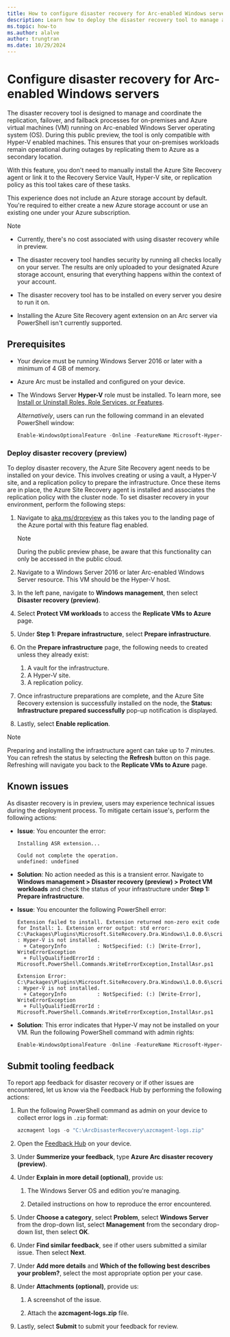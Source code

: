 ```yaml
---
title: How to configure disaster recovery for Arc-enabled Windows servers (preview)
description: Learn how to deploy the disaster recovery tool to manage and orchestrate replication, failover, and failback for both on-premises Arc-enabled Windows Servers and Azure VMs.
ms.topic: how-to
ms.author: alalve
author: trungtran
ms.date: 10/29/2024
---
```


# Configure disaster recovery for Arc-enabled Windows servers

The disaster recovery tool is designed to manage and coordinate the replication, failover, and failback processes for on-premises and Azure virtual machines (VM) running on Arc-enabled Windows Server operating system (OS). During this public preview, the tool is only compatible with Hyper-V enabled machines. This ensures that your on-premises workloads remain operational during outages by replicating them to Azure as a secondary location.

With this feature, you don't need to manually install the Azure Site Recovery agent or link it to the Recovery Service Vault, Hyper-V site, or replication policy as this tool takes care of these tasks.

This experience does not include an Azure storage account by default. You're required to either create a new Azure storage account or use an existing one under your Azure subscription.

> [!NOTE]
>
> - Currently, there's no cost associated with using disaster recovery while in preview.
>
> - The disaster recovery tool handles security by running all checks locally on your server. The results are only uploaded to your designated Azure storage account, ensuring that everything happens within the context of your account.
>
> - The disaster recovery tool has to be installed on every server you desire to run it on.
>
> - Installing the Azure Site Recovery agent extension on an Arc server via PowerShell isn't currently supported.

## Prerequisites

- Your device must be running Windows Server 2016 or later with a minimum of 4 GB of memory.
- Azure Arc must be installed and configured on your device.
- The Windows Server **Hyper-V** role must be installed. To learn more, see [Install or Uninstall Roles, Role Services, or Features](/windows-server/administration/server-manager/install-or-uninstall-roles-role-services-or-features).

  *Alternatively*, users can run the following command in an elevated PowerShell window:

  ```powershell
  Enable-WindowsOptionalFeature -Online -FeatureName Microsoft-Hyper-V -All
  ```

### Deploy disaster recovery (preview)

To deploy disaster recovery, the Azure Site Recovery agent needs to be installed on your device. This involves creating or using a vault, a Hyper-V site, and a replication policy to prepare the infrastructure. Once these items are in place, the Azure Site Recovery agent is installed and associates the replication policy with the cluster node. To set disaster recovery in your environment, perform the following steps:

1. Navigate to [aka.ms/drpreview](https://aka.ms/drpreview) as this takes you to the landing page of the Azure portal with this feature flag enabled.
  
   > [!NOTE]
   > During the public preview phase, be aware that this functionality can only be accessed in the public cloud.

1. Navigate to a Windows Server 2016 or later Arc-enabled Windows Server resource. This VM should be the Hyper-V host.
1. In the left pane, navigate to **Windows management**, then select **Disaster recovery (preview)**.
1. Select **Protect VM workloads** to access the **Replicate VMs to Azure** page.
1. Under **Step 1: Prepare infrastructure**, select **Prepare infrastructure**.
1. On the **Prepare infrastructure** page, the following needs to created unless they already exist:
   1. A vault for the infrastructure.
   1. A Hyper-V site.
   1. A replication policy.
1. Once infrastructure preparations are complete, and the Azure Site Recovery extension is successfully installed on the node, the **Status: Infrastructure prepared successfully** pop-up notification is displayed.
1. Lastly, select **Enable replication**.

> [!NOTE]
> Preparing and installing the infrastructure agent can take up to 7 minutes. You can refresh the status by selecting the **Refresh** button on this page. Refreshing will navigate you back to the **Replicate VMs to Azure** page.

## Known issues

As disaster recovery is in preview, users may experience technical issues during the deployment process. To mitigate certain issue's, perform the following actions:

- **Issue**: You encounter the error:

  ```error
  Installing ASR extension...

  Could not complete the operation.
  undefined: undefined
  ```

- **Solution**: No action needed as this is a transient error. Navigate to **Windows management > Disaster recovery (preview) > Protect VM workloads** and check the status of your infrastructure under **Step 1: Prepare infrastructure**.

- **Issue**: You encounter the following PowerShell error:

  ```error
  Extension failed to install. Extension returned non-zero exit code for Install: 1. Extension error output: std error: C:\Packages\Plugins\Microsoft.SiteRecovery.Dra.Windows\1.0.0.6\script\InstallAsr.ps1 : Hyper-V is not installed.
    + CategoryInfo          : NotSpecified: (:) [Write-Error], WriteErrorException
    + FullyQualifiedErrorId : Microsoft.PowerShell.Commands.WriteErrorException,InstallAsr.ps1

  Extension Error: C:\Packages\Plugins\Microsoft.SiteRecovery.Dra.Windows\1.0.0.6\script\InstallAsr.ps1 : Hyper-V is not installed.
    + CategoryInfo          : NotSpecified: (:) [Write-Error], WriteErrorException
    + FullyQualifiedErrorId : Microsoft.PowerShell.Commands.WriteErrorException,InstallAsr.ps1
  ```

- **Solution**: This error indicates that Hyper-V may not be installed on your VM. Run the following PowerShell command with admin rights:

  ```powershell
  Enable-WindowsOptionalFeature -Online -FeatureName Microsoft-Hyper-V -All
  ```

## Submit tooling feedback

To report app feedback for disaster recovery or if other issues are encountered, let us know via the Feedback Hub by performing the following actions:

1. Run the following PowerShell command as admin on your device to collect error logs in `.zip` format:

   ```powershell
   azcmagent logs -o "C:\ArcDisasterRecovery\azcmagent-logs.zip"
   ```

1. Open the [Feedback Hub](https://aka.ms/feedbackhub) on your device.

1. Under **Summerize your feedback**, type **Azure Arc disaster recovery (preview)**.

1. Under **Explain in more detail (optional)**, provide us:

   1. The Windows Server OS and edition you're managing.

   1. Detailed instructions on how to reproduce the error encountered.

1. Under **Choose a category**, select **Problem**, select **Windows Server** from the drop-down list, select **Management** from the secondary drop-down list, then select **OK**.

1. Under **Find similar feedback**, see if other users submitted a similar issue. Then select **Next**.

1. Under **Add more details** and **Which of the following best describes your problem?**, select the most appropriate option per your case.

1. Under **Attachments (optional)**, provide us:

   1. A screenshot of the issue.

   1. Attach the **azcmagent-logs.zip** file.

1. Lastly, select **Submit** to submit your feedback for review.
